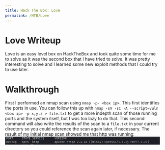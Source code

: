 ```yaml
---
title: Hack The Box: Love
permalink: /HTB/Love
---
```

# Love Writeup 
Love is an easy level box on HackTheBox and took quite some time for me to solve as it was the second box that I have tried to solve. It was pretty interesting to solve and I learned some new exploit methods that I could try to use later.

# Walkthrough
First I performed an nmap scan using `nmap -p- <box ip>`. This first identifies the ports in use. You can follow this up with `nmap -sV -sC -A --script=vuln <box ip> -p x,y,z > file.txt` to get a more indepth scan of those running ports and the system itself, but I was too lazy to do that. This second command will also write the results of the scan to a `file.txt` in your current directory so you could reference the scan again later, if necessary. The result of my initial nmap scan showed me that http was running:
![Image](https://github.com/susMdT/nigerald.github.io/blob/gh-pages/images/love%20(1).png?raw=true)
